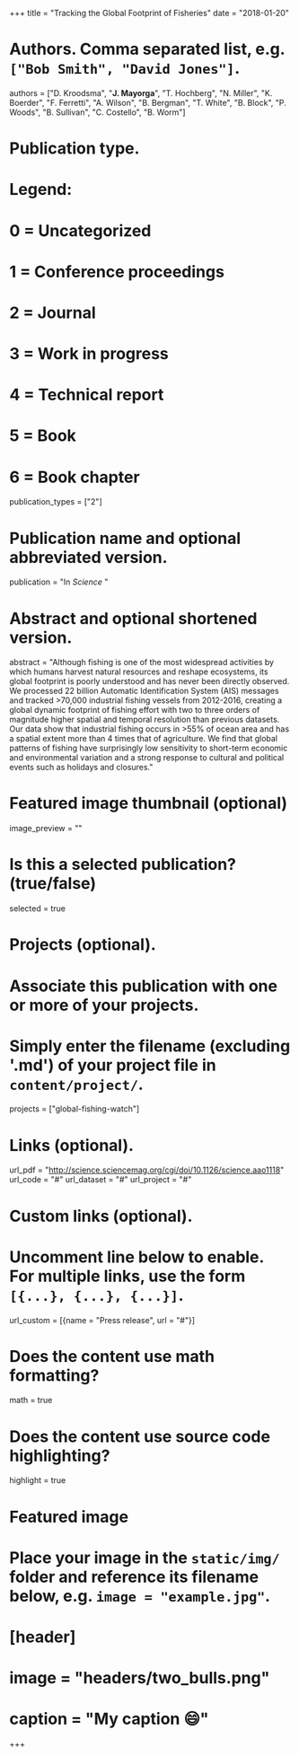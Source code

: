 +++
title = "Tracking the Global Footprint of Fisheries"
date = "2018-01-20"

# Authors. Comma separated list, e.g. `["Bob Smith", "David Jones"]`.
authors = ["D. Kroodsma", "**J. Mayorga**", "T. Hochberg", "N. Miller", "K. Boerder", "F. Ferretti", "A. Wilson", "B. Bergman", "T. White", "B. Block", "P. Woods", "B. Sullivan", "C. Costello", "B. Worm"]

# Publication type.
# Legend:
# 0 = Uncategorized
# 1 = Conference proceedings
# 2 = Journal
# 3 = Work in progress
# 4 = Technical report
# 5 = Book
# 6 = Book chapter
publication_types = ["2"]

# Publication name and optional abbreviated version.
publication = "In *Science* "

# Abstract and optional shortened version.
abstract = "Although fishing is one of the most widespread activities by which humans harvest natural resources and reshape ecosystems, its global footprint is poorly understood and has never been directly observed. We processed 22 billion Automatic Identification System (AIS) messages and tracked >70,000 industrial fishing vessels from 2012-2016, creating a global dynamic footprint of fishing effort with two to three orders of magnitude higher spatial and temporal resolution than previous datasets. Our data show that industrial fishing occurs in >55% of ocean area and has a spatial extent more than 4 times that of agriculture. We find that global patterns of fishing have surprisingly low sensitivity to short-term economic and environmental variation and a strong response to cultural and political events such as holidays and closures."

# Featured image thumbnail (optional)
image_preview = ""

# Is this a selected publication? (true/false)
selected = true

# Projects (optional).
#   Associate this publication with one or more of your projects.
#   Simply enter the filename (excluding '.md') of your project file in `content/project/`.
projects = ["global-fishing-watch"]

# Links (optional).
url_pdf = "http://science.sciencemag.org/cgi/doi/10.1126/science.aao1118"
url_code = "#"
url_dataset = "#"
url_project = "#"

# Custom links (optional).
#   Uncomment line below to enable. For multiple links, use the form `[{...}, {...}, {...}]`.
url_custom = [{name = "Press release", url = "#"}]

# Does the content use math formatting?
math = true

# Does the content use source code highlighting?
highlight = true

# Featured image
# Place your image in the `static/img/` folder and reference its filename below, e.g. `image = "example.jpg"`.
# [header]
# image = "headers/two_bulls.png"
# caption = "My caption :smile:"

+++

